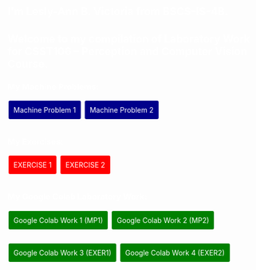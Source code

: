 <body style="background-image: url('https://www.world-wide.org/images/comp-vision.jpg'); background-size: cover; background-attachment: fixed; padding: 100px; color: white;">
</body>

## I'm Lesly-Ann B. Victoria from BSCS-IS-4B.
## Welcome to my compilation of Laboratory Work for CSST106 – Perception and Computer Vision Course.

### My Machine Problems:
<a style="color:white; padding: 10px; border-radius: 5px; text-decoration:none; display: inline-block; margin-bottom: 10px; background-color:darkblue; border: 2px solid white;" href="https://github.com/LeslyVictoria2/CSST106-CS4B/blob/main/4B-VICTORIA-MP1">Machine Problem 1</a>
<a style="color:white; padding: 10px; border-radius: 5px; text-decoration:none; display: inline-block; margin-bottom: 10px; background-color:darkblue; border: 2px solid white;" href="https://github.com/LeslyVictoria2/CSST106-CS4B/blob/main/4B-VICTORIA-MP2">Machine Problem 2</a>

### My Exercises:
<a style="color:white; padding: 10px; border-radius: 5px; text-decoration:none; display: inline-block; margin-bottom: 10px; background-color:red; border: 2px solid white;" href="https://github.com/LeslyVictoria2/CSST106-CS4B/blob/main/4B-VICTORIA-EXER1">EXERCISE 1</a>
<a style="color:white; padding: 10px; border-radius: 5px; text-decoration:none; display: inline-block; margin-bottom: 10px; background-color:red; border: 2px solid white;" href="https://github.com/LeslyVictoria2/CSST106-CS4B/blob/main/4B-VICTORIA-EXER2">EXERCISE 2</a>

### My Google Colab Laboratory Work:
<a style="color:white; padding: 10px; border-radius: 5px; text-decoration:none; display: inline-block; margin-bottom: 10px; background-color:green; border: 2px solid white;" href="https://github.com/LeslyVictoria2/CSST106-CS4B/blob/main/4B_VICTORIA_MP1.ipynb">Google Colab Work 1 (MP1)</a>
<a style="color:white; padding: 10px; border-radius: 5px; text-decoration:none; display: inline-block; margin-bottom: 10px; background-color:green; border: 2px solid white;" href="https://github.com/LeslyVictoria2/CSST106-CS4B/blob/main/4B_VICTORIA_MP2.ipynb">Google Colab Work 2 (MP2)</a>

<a style="color:white; padding: 10px; border-radius: 5px; text-decoration:none; display: inline-block; margin-bottom: 10px; background-color:green; border: 2px solid white;" href="https://github.com/LeslyVictoria2/CSST106-CS4B/blob/main/4B_VICTORIA_EXER1.ipynb">Google Colab Work 3 (EXER1)</a>
<a style="color:white; padding: 10px; border-radius: 5px; text-decoration:none; display: inline-block; margin-bottom: 10px; background-color:green; border: 2px solid white;" href="https://github.com/LeslyVictoria2/CSST106-CS4B/blob/main/4B_VICTORIA_EXER2.ipynb">Google Colab Work 4 (EXER2)</a>
